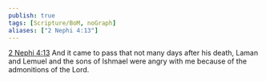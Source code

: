 ```yaml
---
publish: true
tags: [Scripture/BoM, noGraph]
aliases: ["2 Nephi 4:13"]
---
```

[2 Nephi 4:13](https://churchofjesuschrist.org/study/scriptures/bofm/2-ne/4?lang=eng&id=p13#p13) And it came to pass that not many days after his death, Laman and Lemuel and the sons of Ishmael were angry with me because of the admonitions of the Lord.
